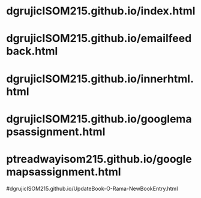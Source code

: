 # dgrujicISOM215.github.io/index.html
# dgrujicISOM215.github.io/emailfeedback.html
# dgrujicISOM215.github.io/innerhtml.html
# dgrujicISOM215.github.io/googlemapsassignment.html
# ptreadwayisom215.github.io/googlemapsassignment.html
#dgrujicISOM215.github.io/UpdateBook-O-Rama-NewBookEntry.html
